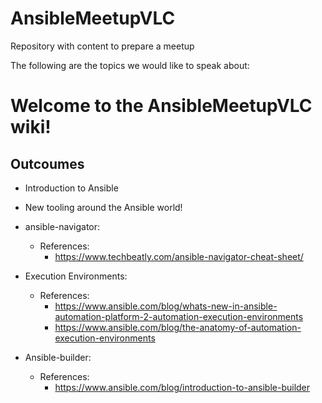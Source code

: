 # AnsibleMeetupVLC
Repository with content to prepare a meetup



The following are the topics we would like to speak about:

# Welcome to the AnsibleMeetupVLC wiki!


## Outcoumes

* Introduction to Ansible

* New tooling around the Ansible world!

* ansible-navigator:
  * References: 
      - https://www.techbeatly.com/ansible-navigator-cheat-sheet/

* Execution Environments:
  * References: 
      - https://www.ansible.com/blog/whats-new-in-ansible-automation-platform-2-automation-execution-environments
      - https://www.ansible.com/blog/the-anatomy-of-automation-execution-environments

* Ansible-builder:
  * References:
    - https://www.ansible.com/blog/introduction-to-ansible-builder
   

